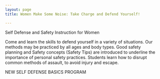 ```yaml
---
layout: page
title: Women Make Some Noise: Take Charge and Defend Yourself!

---
```

Self Defense and Safety Instruction for Women

Come and learn the skills to defend yourself in a variety of situations. Our methods may be practiced by all ages and body types. Good safety planning and Safety concepts (Safety Tips) are introduced to underline the importance of personal safety practices. Students learn how to disrupt common methods of assault, to avoid injury and escape.


NEW SELF DEFENSE BASICS PROGRAM
